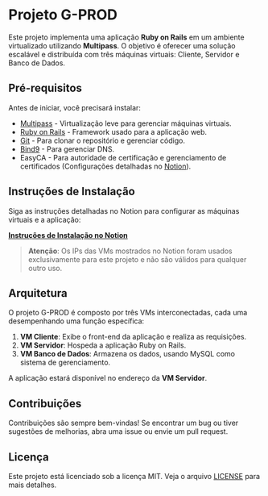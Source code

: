# Projeto G-PROD

Este projeto implementa uma aplicação **Ruby on Rails** em um ambiente virtualizado utilizando **Multipass**. O objetivo é oferecer uma solução escalável e distribuída com três máquinas virtuais: Cliente, Servidor e Banco de Dados.

## Pré-requisitos

Antes de iniciar, você precisará instalar:

- [Multipass](https://multipass.run/) - Virtualização leve para gerenciar máquinas virtuais.
- [Ruby on Rails](https://rubyonrails.org/) - Framework usado para a aplicação web.
- [Git](https://git-scm.com/) - Para clonar o repositório e gerenciar código.
- [Bind9](https://www.isc.org/bind/) - Para gerenciar DNS.
- EasyCA - Para autoridade de certificação e gerenciamento de certificados (Configurações detalhadas no [Notion](https://www.notion.so/G-Prod-1247901150778088857aef1f16d92aba?pvs=4)).
  
## Instruções de Instalação

Siga as instruções detalhadas no Notion para configurar as máquinas virtuais e a aplicação:

[**Instruções de Instalação no Notion**](https://www.notion.so/G-Prod-1247901150778088857aef1f16d92aba?pvs=4)

> **Atenção**: Os IPs das VMs mostrados no Notion foram usados exclusivamente para este projeto e não são válidos para qualquer outro uso.

## Arquitetura

O projeto G-PROD é composto por três VMs interconectadas, cada uma desempenhando uma função específica:

1. **VM Cliente**: Exibe o front-end da aplicação e realiza as requisições.
2. **VM Servidor**: Hospeda a aplicação Ruby on Rails.
3. **VM Banco de Dados**: Armazena os dados, usando MySQL como sistema de gerenciamento.

A aplicação estará disponível no endereço da **VM Servidor**.

## Contribuições

Contribuições são sempre bem-vindas! Se encontrar um bug ou tiver sugestões de melhorias, abra uma issue ou envie um pull request.

## Licença

Este projeto está licenciado sob a licença MIT. Veja o arquivo [LICENSE](./LICENSE) para mais detalhes.
